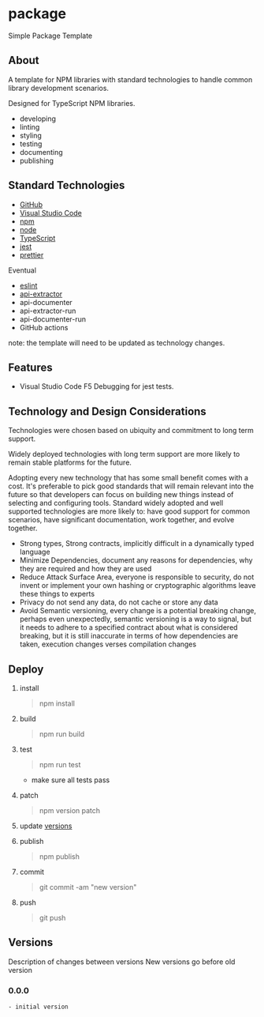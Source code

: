 # package

Simple Package Template

## About

A template for NPM libraries with standard technologies to handle common library development scenarios.

Designed for TypeScript NPM libraries.

- developing
- linting
- styling
- testing
- documenting
- publishing

## Standard Technologies

- [GitHub](https://github.com/)
- [Visual Studio Code](https://code.visualstudio.com/)
- [npm](https://www.npmjs.com/)
- [node](https://nodejs.org/)
- [TypeScript](https://www.typescriptlang.org/)
- [jest](https://jestjs.io/)
- [prettier](https://prettier.io/)

Eventual

- [eslint](https://eslint.org/)
- [api-extractor](https://api-extractor.com/)
- api-documenter
- api-extractor-run
- api-documenter-run
- GitHub actions

note: the template will need to be updated as technology changes.

## Features

- Visual Studio Code F5 Debugging for jest tests.

## Technology and Design Considerations

Technologies were chosen based on ubiquity and commitment to long term support.

Widely deployed technologies with long term support are more likely to remain stable platforms for the future.

Adopting every new technology that has some small benefit comes with a cost. It's preferable to pick good standards that will remain relevant into the future so that developers can focus on building new things instead of selecting and configuring tools. Standard widely adopted and well supported technologies are more likely to: have good support for common scenarios, have significant documentation, work together, and evolve together.

- Strong types, Strong contracts, implicitly difficult in a dynamically typed language
- Minimize Dependencies, document any reasons for dependencies, why they are required and how they are used
- Reduce Attack Surface Area, everyone is responsible to security, do not invent or implement your own hashing or cryptographic algorithms leave these things to experts
- Privacy do not send any data, do not cache or store any data
- Avoid Semantic versioning, every change is a potential breaking change, perhaps even unexpectedly, semantic versioning is a way to signal, but it needs to adhere to a specified contract about what is considered breaking, but it is still inaccurate in terms of how dependencies are taken, execution changes verses compilation changes

## Deploy

1. install
    > npm install

1. build
    > npm run build

1. test
    > npm run test

    - make sure all tests pass

1. patch
    > npm version patch

1. update [versions](versions)

1. publish

    > npm publish

1. commit
    > git commit -am "new version"

1. push
    > git push

## Versions

Description of changes between versions
New versions go before old version

### 0.0.0

    - initial version
